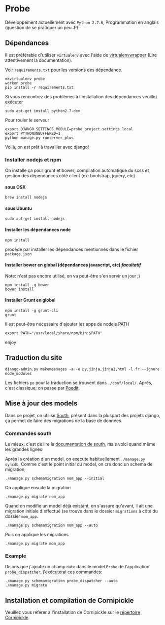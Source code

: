 # Probe

Développement actuellement avec `Python 2.7.6`, Programmation en anglais (question de se pratiquer un peu :P)

## Dépendances

Il est préférable d'utiliser `virtualenv` avec l'aide de [virtualenvwrapper](http://virtualenvwrapper.readthedocs.org/en/latest/) (Lire attentivement la documentation).

Voir `requirements.txt` pour les versions des dépendance.

    mkvirtualenv probe
    workon probe
    pip install -r requirements.txt

Si vous rencontrez des problèmes à l'installation des dépendances veuillez exécuter

    sudo apt-get install python2.7-dev

Pour rouler le serveur

    export DJANGO_SETTINGS_MODULE=probe_project.settings.local
    export PYTHONUNBUFFERED=1
    python manage.py runserver_plus

Voilà, on est prêt à travailler avec django!

### Installer nodejs et npm

On installe ça pour grunt et bower; compilation automatique du scss et gestion des dépendances côté client (ex: bootstrap, jquery, etc)

#### sous OSX

    brew install nodejs

#### sous Ubuntu

    sudo apt-get install nodejs

#### Installer les dépendances node

    npm install

procède par installer les dépendances mentionnés dans le fichier `package.json`

#### Installer bower en global (dépendances javascript, etc) *facultatif*

Note: n'est pas encore utilisé, on va peut-être s'en servir un jour ;)

    npm install -g bower
    bower install

#### Installer Grunt en global

    npm install -g grunt-cli
    grunt

Il est peut-être nécessaire d'ajouter les apps de nodejs PATH

    export PATH="/usr/local/share/npm/bin:$PATH"

enjoy

## Traduction du site

    django-admin.py makemessages -a -e py,jinja,jinja2,html -l fr --ignore node_modules

Les fichiers `po` pour la traduction se trouvent dans `./conf/local/`. Après, c'est classique; on passe par [Poedit](http://poedit.net/).

## Mise à jour des models

Dans ce projet, on utilise [South](http://south.aeracode.org/), présent dans la pluspart des projets django, ça permet de faire des migrations de la base de données.

### Commandes south

Le mieux, c'est de lire la [documentation de south](http://south.readthedocs.org/en/latest/tutorial/index.html), mais voici quand même les grandes lignes

Après la création d'un model, on execute habituellement `./manage.py syncdb`, Comme c'est le point initial du model, on cré donc un schema de migration;

    ./manage.py schemamigration nom_app --initial

On applique ensuite la migration

    ./manage.py migrate nom_app

Quand on modifie un model déjà existant, on s'assure qu'avant, il ait une migration initiale d'effectué (se trouve dans le dossier `migrations` à côté du dossier `mon_app`.

    ./manage.py schemamigration nom_app --auto

Puis on applique les migrations

    ./manage.py migrate mon_app

### Example

Disons que j'ajoute un champ `date` dans le model `Probe` de l'application `probe_dispatcher`, j'exécuterai ces commandes:

    ./manage.py schemamigration probe_dispatcher --auto
    ./manage.py migrate

## Installation et compilation de Cornipickle

Veuillez vous référer à l'installation de Cornipickle sur le [répertoire Cornipickle](https://bitbucket.org/sylvainhalle/cornipickle).
